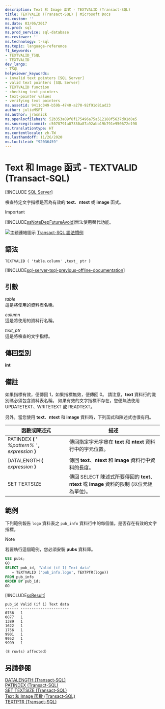 ```yaml
---
description: Text 和 Image 函式 - TEXTVALID (Transact-SQL)
title: TEXTVALID (Transact-SQL) | Microsoft Docs
ms.custom: ''
ms.date: 03/06/2017
ms.prod: sql
ms.prod_service: sql-database
ms.reviewer: ''
ms.technology: t-sql
ms.topic: language-reference
f1_keywords:
- TEXTVALID_TSQL
- TEXTVALID
dev_langs:
- TSQL
helpviewer_keywords:
- invalid text pointers [SQL Server]
- valid text pointers [SQL Server]
- TEXTVALID function
- checking text pointers
- text-pointer values
- verifying text pointers
ms.assetid: 9411c349-b59b-4740-a270-92f91d81ad23
author: julieMSFT
ms.author: jrasnick
ms.openlocfilehash: 52b353a09f8f175496a75a512188f5637d01d8e5
ms.sourcegitcommit: c5078791a07330a87a92abb19b791e950672e198
ms.translationtype: HT
ms.contentlocale: zh-TW
ms.lasthandoff: 11/26/2020
ms.locfileid: "92036459"
---
```

# <a name="text-and-image-functions---textvalid-transact-sql"></a>Text 和 Image 函式 - TEXTVALID (Transact-SQL)
[!INCLUDE [SQL Server](../../includes/applies-to-version/sqlserver.md)]

  檢查特定文字指標是否為有效的 **text**、**ntext** 或 **image** 函式。  
  
> [!IMPORTANT]  
>  [!INCLUDE[ssNoteDepFutureAvoid](../../includes/ssnotedepfutureavoid-md.md)]無法使用替代功能。  
  
 ![主題連結圖示](../../database-engine/configure-windows/media/topic-link.gif "主題連結圖示") [Transact-SQL 語法慣例](../../t-sql/language-elements/transact-sql-syntax-conventions-transact-sql.md)  
  
## <a name="syntax"></a>語法  
  
```syntaxsql
TEXTVALID ( 'table.column' ,text_ ptr )  
```  
  
[!INCLUDE[sql-server-tsql-previous-offline-documentation](../../includes/sql-server-tsql-previous-offline-documentation.md)]

## <a name="arguments"></a>引數
 *table*  
 這是將使用的資料表名稱。  
  
 *column*  
 這是將使用的資料行名稱。  
  
 *text_ptr*  
 這是將檢查的文字指標。  
  
## <a name="return-types"></a>傳回型別  
 **int**  
  
## <a name="remarks"></a>備註  
 如果指標有效，便傳回 1，如果指標無效，便傳回 0。 請注意，**text** 資料行的識別碼必須包含資料表名稱。 如果有效的文字指標不存在，您便無法使用 UPDATETEXT、WRITETEXT 或 READTEXT。  
  
 另外，當您使用 **text**、**ntext** 和 **image** 資料時，下列函式和陳述式也很有用。  
  
|函數或陳述式|描述|  
|---------------------------|-----------------|  
|PATINDEX **(** ' _%pattern%_ ' **,** _expression_ **)**|傳回指定字元字串在 **text** 和 **ntext** 資料行中的字元位置。|  
|DATALENGTH **(** _expression_ **)**|傳回 **text**、**ntext** 和 **image** 資料行中資料的長度。|  
|SET TEXTSIZE|傳回 SELECT 陳述式所要傳回的 **text**、**ntext** 或 **image** 資料的限制 (以位元組為單位)。|  
  
## <a name="examples"></a>範例  
 下列範例報告 `logo` 資料表之 `pub_info` 資料行中的每個值，是否存在有效的文字指標。  
  
> [!NOTE]  
>  若要執行這個範例，您必須安裝 **pubs** 資料庫。  
  
```sql
USE pubs;  
GO  
SELECT pub_id, 'Valid (if 1) Text data'   
   = TEXTVALID ('pub_info.logo', TEXTPTR(logo))   
FROM pub_info  
ORDER BY pub_id;  
GO  
```  
  
 [!INCLUDE[ssResult](../../includes/ssresult-md.md)]  
  
```  
pub_id Valid (if 1) Text data   
------ ----------------------   
0736   1                        
0877   1                        
1389   1                        
1622   1                        
1756   1                        
9901   1                        
9952   1                        
9999   1                        
  
(8 row(s) affected)  
```  
  
## <a name="see-also"></a>另請參閱  
 [DATALENGTH &#40;Transact-SQL&#41;](../../t-sql/functions/datalength-transact-sql.md)   
 [PATINDEX &#40;Transact-SQL&#41;](../../t-sql/functions/patindex-transact-sql.md)   
 [SET TEXTSIZE &#40;Transact-SQL&#41;](../../t-sql/statements/set-textsize-transact-sql.md)   
 [Text 和 Image 函數 &#40;Transact-SQL&#41;](./text-and-image-functions-textptr-transact-sql.md)   
 [TEXTPTR &#40;Transact-SQL&#41;](../../t-sql/functions/text-and-image-functions-textptr-transact-sql.md)  
  
